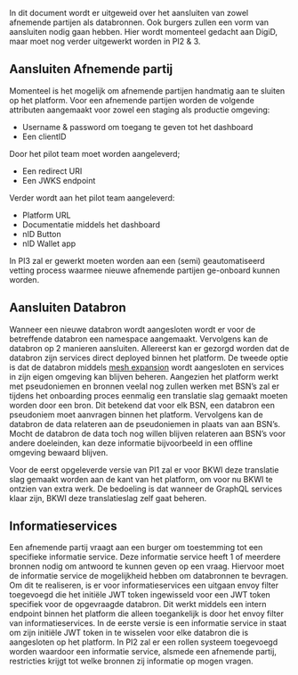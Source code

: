 In dit document wordt er uitgeweid over het aansluiten van zowel afnemende partijen als databronnen. Ook burgers zullen een vorm van aansluiten nodig gaan hebben. Hier wordt momenteel gedacht aan DigiD, maar moet nog verder uitgewerkt worden in PI2 & 3.

## Aansluiten Afnemende partij

Momenteel is het mogelijk om afnemende partijen handmatig aan te sluiten op het platform. Voor een afnemende partijen worden de volgende attributen aangemaakt voor zowel een staging als productie omgeving:

- Username & password om toegang te geven tot het dashboard
- Een clientID

Door het pilot team moet worden aangeleverd;

- Een redirect URI
- Een JWKS endpoint

Verder wordt aan het pilot team aangeleverd:

- Platform URL
- Documentatie middels het dashboard
- nID Button
- nID Wallet app

In PI3 zal er gewerkt moeten worden aan een (semi) geautomatiseerd vetting process waarmee nieuwe afnemende partijen ge-onboard kunnen worden.

## Aansluiten Databron

Wanneer een nieuwe databron wordt aangesloten wordt er voor de betreffende databron een namespace aangemaakt. Vervolgens kan de databron op 2 manieren aansluiten. Allereerst kan er gezorgd worden dat de databron zijn services direct deployed binnen het platform. De tweede optie is dat de databron middels [mesh expansion](https://istio.io/v1.1/docs/setup/kubernetes/additional-setup/mesh-expansion/) wordt aangesloten en services in zijn eigen omgeving kan blijven beheren. Aangezien het platform werkt met pseudoniemen en bronnen veelal nog zullen werken met BSN’s zal er tijdens het onboarding proces eenmalig een translatie slag gemaakt moeten worden door een bron. Dit betekend dat voor elk BSN, een databron een pseudoniem moet aanvragen binnen het platform. Vervolgens kan de databron de data relateren aan de pseudoniemen in plaats van aan BSN’s. Mocht de databron de data toch nog willen blijven relateren aan BSN’s voor andere doeleinden, kan deze informatie bijvoorbeeld in een offline omgeving bewaard blijven.

Voor de eerst opgeleverde versie van PI1 zal er voor BKWI deze translatie slag gemaakt worden aan de kant van het platform, om voor nu BKWI te ontzien van extra werk. De bedoeling is dat wanneer de GraphQL services klaar zijn, BKWI deze translatieslag zelf gaat beheren.

## Informatieservices

Een afnemende partij vraagt aan een burger om toestemming tot een specifieke informatie service. Deze informatie service heeft 1 of meerdere bronnen nodig om antwoord te kunnen geven op een vraag. Hiervoor moet de informatie service de mogelijkheid hebben om databronnen te bevragen. Om dit te realiseren, is er voor informatieservices een uitgaan envoy filter toegevoegd die het initiële JWT token ingewisseld voor een JWT token specifiek voor de opgevraagde databron. Dit werkt middels een intern endpoint binnen het platform die alleen toegankelijk is door het envoy filter van informatieservices. In de eerste versie is een informatie service in staat om zijn initiële JWT token in te wisselen voor elke databron die is aangesloten op het platform. In PI2 zal er een rollen systeem toegevoegd worden waardoor een informatie service, alsmede een afnemende partij, restricties krijgt tot welke bronnen zij informatie op mogen vragen.
